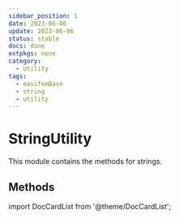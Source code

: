 ```yaml
---
sidebar_position: 1
date: 2023-06-06   
update: 2023-06-06 
status: stable
docs: done
extpkgs: none
category:
  - Utility
tags:
  - easifemBase
  - string
  - utility
---
```


# StringUtility

This module contains the methods for strings.

## Methods

import DocCardList from '@theme/DocCardList';

<DocCardList />
